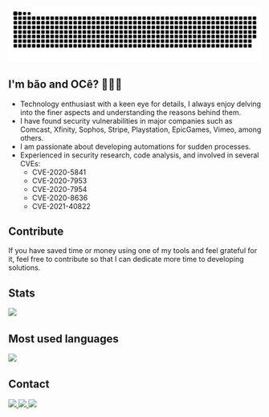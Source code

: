 <picture>
  <source media="(prefers-color-scheme: dark)" srcset="https://raw.githubusercontent.com/platane/platane/output/github-contribution-grid-snake-dark.svg">
  <source media="(prefers-color-scheme: light)" srcset="https://raw.githubusercontent.com/platane/platane/output/github-contribution-grid-snake.svg">
  <img alt="github contribution grid snake animation" src="https://raw.githubusercontent.com/platane/platane/output/github-contribution-grid-snake.svg">
</picture>

## I'm bão and OCê? 👨🏽‍🌾
 
- Technology enthusiast with a keen eye for details, I always enjoy delving into the finer aspects and understanding the reasons behind them.
- I have found security vulnerabilities in major companies such as Comcast, Xfinity, Sophos, Stripe, Playstation, EpicGames, Vimeo, among others.
- I am passionate about developing automations for sudden processes.
- Experienced in security research, code analysis, and involved in several CVEs:
  - CVE-2020-5841
  - CVE-2020-7953
  - CVE-2020-7954
  - CVE-2020-8636
  - CVE-2021-40822
 
## Contribute

If you have saved time or money using one of my tools and feel grateful for it, feel free to contribute so that I can dedicate more time to developing solutions.

<script type="text/javascript" src="https://cdnjs.buymeacoffee.com/1.0.0/button.prod.min.js" data-name="bmc-button" data-slug="phor3nsic" data-color="#FFDD00" data-emoji=""  data-font="Cookie" data-text="Buy me a coffee" data-outline-color="#000000" data-font-color="#000000" data-coffee-color="#ffffff" ></script>

## Stats

<div>
   <img src="https://github-readme-stats.vercel.app/api?username=phor3nsic&show_icons=true&theme=chartreuse-dark&include_all_commits=true&count_private=true&hide=issues" />
</div>

## Most used languages
<div>
  <img src="https://github-readme-stats.vercel.app/api/top-langs/?username=phor3nsic&langs_count=4&layout=compact&theme=dracula" />
  </div>
 
  
## Contact

   <a href="https://x.com/ph0r3nsic">
    <img src="https://img.shields.io/badge/@ph0r3nsic-grey.svg?style=square&logo=x">
  </a>
  
  <a href="https://www.linkedin.com/in/wallesonmoura/">
    <img src="https://img.shields.io/badge/@wallesonmoura-blue.svg?style=square&logo=linkedin">
  </a>
  
  <a href="https://hackerone.com/ph0r3nsic">
    <img src="https://img.shields.io/badge/@ph0r3nsic-black?style=square&logo=hackerone">
  </a>
  
  <div></div>

